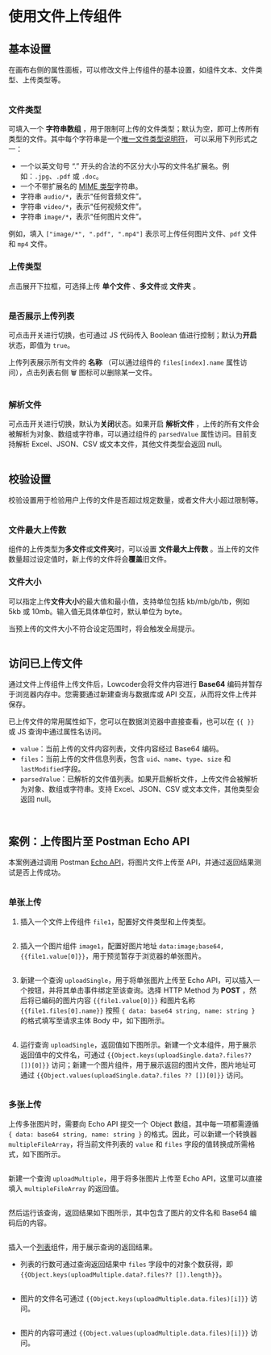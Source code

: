 # 使用文件上传组件

## 基本设置

在画布右侧的属性面板，可以修改文件上传组件的基本设置，如组件文本、文件类型、上传类型等。

<figure><img src="../assets/1-20230810212131-oldi4f6.png" alt=""><figcaption></figcaption></figure>

### 文件类型

可填入一个 **字符串数组** ，用于限制可上传的文件类型；默认为空，即可上传所有类型的文件。其中每个字符串是一个[唯一文件类型说明符](https://developer.mozilla.org/zh-CN/docs/Web/HTML/Element/input/file#%E5%94%AF%E4%B8%80%E6%96%87%E4%BB%B6%E7%B1%BB%E5%9E%8B%E8%AF%B4%E6%98%8E%E7%AC%A6)， 可以采用下列形式之一：

* 一个以英文句号 “.” 开头的合法的不区分大小写的文件名扩展名。例如：`.jpg`、`.pdf` 或 `.doc`。
* 一个不带扩展名的 [MIME 类型](https://developer.mozilla.org/zh-CN/docs/Web/HTTP/Basics_of_HTTP/MIME_types)字符串。
* 字符串 `audio/*`，表示“任何音频文件”。
* 字符串 `video/*`，表示“任何视频文件”。
* 字符串 `image/*`，表示“任何图片文件”。

例如，填入 `["image/*", ".pdf", ".mp4"]` 表示可上传任何图片文件、`pdf` 文件和 `mp4` 文件。

### 上传类型

点击展开下拉框，可选择上传 **单个文件** 、**多文件**或 **文件夹** 。

<figure><img src="../assets/2-20230810212131-7ybmpxl.png" alt=""><figcaption></figcaption></figure>

### 是否展示上传列表

可点击开关进行切换，也可通过 JS 代码传入 Boolean 值进行控制；默认为**开启**状态，即值为 `true`。

上传列表展示所有文件的 **名称** （可以通过组件的 `files[index].name` 属性访问），点击列表右侧 🗑️ 图标可以删除某一文件。

<figure><img src="../assets/3-20230810212131-0ibnftz.png" alt=""><figcaption></figcaption></figure>

### 解析文件

可点击开关进行切换，默认为**关闭**状态。如果开启 **解析文件** ，上传的所有文件会被解析为对象、数组或字符串，可以通过组件的 `parsedValue` 属性访问。目前支持解析 Excel、JSON、CSV 或文本文件，其他文件类型会返回 null。

<figure><img src="../assets/4-20230810212131-frr045w.png" alt=""><figcaption></figcaption></figure>

## 校验设置

校验设置用于检验用户上传的文件是否超过规定数量，或者文件大小超过限制等。

<figure><img src="../assets/5-20230810212131-ssuibhb.png" alt=""><figcaption></figcaption></figure>

### 文件最大上传数

组件的上传类型为**多文件**或**文件夹**时，可以设置 **文件最大上传数** 。当上传的文件数量超过设定值时，新上传的文件将会**覆盖**旧文件。

### 文件大小

可以指定上传**文件大小**的最大值和最小值，支持单位包括 kb/mb/gb/tb，例如 5kb 或 10mb。输入值无具体单位时，默认单位为 byte。

当预上传的文件大小不符合设定范围时，将会触发全局提示。

<figure><img src="../assets/6-20230810212131-rm8cz27.png" alt=""><figcaption></figcaption></figure>

## 访问已上传文件

通过文件上传组件上传文件后，Lowcoder会将文件内容进行 **Base64** 编码并暂存于浏览器内存中。您需要通过新建查询与数据库或 API 交互，从而将文件上传并保存。

已上传文件的常用属性如下，您可以在数据浏览器中直接查看，也可以在 `{{ }}` 或 JS 查询中通过属性名访问。

* `value`：当前上传的文件内容列表，文件内容经过 Base64 编码。
* `files`：当前上传的文件信息列表，包含 `uid`、`name`、`type`、`size` 和 `lastModified`字段。
* `parsedValue`：已解析的文件值列表。如果开启解析文件，上传文件会被解析为对象、数组或字符串。支持 Excel、JSON、CSV 或文本文件，其他类型会返回 null。

<figure><img src="../assets/7-20230810212131-tk5ccem.png" alt=""><figcaption></figcaption></figure>

<figure><img src="../assets/8-20230810212131-zs14rji.png" alt=""><figcaption></figcaption></figure>

## 案例：上传图片至 Postman Echo API

本案例通过调用 Postman [Echo API](https://learning.postman.com/docs/developer/echo-api/)，将图片文件上传至 API，并通过返回结果测试是否上传成功。

<figure><img src="../assets/9-20230810212131-0ystf1u.gif" alt=""><figcaption></figcaption></figure>

### 单张上传

1. 插入一个文件上传组件 `file1`，配置好文件类型和上传类型。
    <figure><img src="../assets/10-20230810212131-0686p6d.png" alt=""><figcaption></figcaption></figure>
2. 插入一个图片组件 `image1`，配置好图片地址 `data:image;base64,{{file1.value[0]}}`，用于预览暂存于浏览器的单张图片。
    <figure><img src="../assets/11-20230810212131-0tw1j9k.png" alt=""><figcaption></figcaption></figure>
3. 新建一个查询 `uploadSingle`，用于将单张图片上传至 Echo API，可以插入一个按钮，并将其单击事件绑定至该查询。选择 HTTP Method 为  **POST** ，然后将已编码的图片内容 `{{file1.value[0]}}` 和图片名称 `{{file1.files[0].name}}` 按照 `{ data: base64 string, name: string }` 的格式填写至请求主体 Body 中，如下图所示。
    <figure><img src="../assets/12-20230810212131-4s89kvh.png" alt=""><figcaption></figcaption></figure>
4. 运行查询  `uploadSingle`，返回值如下图所示。新建一个文本组件，用于展示返回值中的文件名，可通过 `{{Object.keys(uploadSingle.data?.files?? [])[0]}}` 访问；新建一个图片组件，用于展示返回的图片文件，图片地址可通过 `{{Object.values(uploadSingle.data?.files ?? [])[0]}}` 访问。
    <figure><img src="../assets/13-20230810212131-niwr3nu.png" alt=""><figcaption></figcaption></figure>

### 多张上传

上传多张图片时，需要向 Echo API 提交一个 Object 数组，其中每一项都需遵循 `{ data: base64 string, name: string }` 的格式。因此，可以新建一个转换器 `multipleFileArray`，将当前文件列表的 `value` 和 `files` 字段的值转换成所需格式，如下图所示。

<figure><img src="../assets/14-20230810212131-nbwnech.png" alt=""><figcaption></figcaption></figure>

新建一个查询 `uploadMultiple`，用于将多张图片上传至 Echo API，这里可以直接填入 `multipleFileArray` 的返回值。

<figure><img src="../assets/15-20230810212131-e0j313k.png" alt=""><figcaption></figcaption></figure>

然后运行该查询，返回结果如下图所示，其中包含了图片的文件名和 Base64 编码后的内容。

<figure><img src="../assets/16-20230810212131-unvmpih.png" alt=""><figcaption></figcaption></figure>

插入一个[列表](./listView.md)组件，用于展示查询的返回结果。

* 列表的行数可通过查询返回结果中 `files` 字段中的对象个数获得，即 `{{Object.keys(uploadMultiple.data?.files?? []).length}}`。
  <figure><img src="../assets/18-20230810212131-f2m0fxq.png" alt=""><figcaption></figcaption></figure>
* 图片的文件名可通过 `{{Object.keys(uploadMultiple.data.files)[i]}}` 访问。
  <figure><img src="../assets/19-20230810212131-vf6cv84.png" alt=""><figcaption></figcaption></figure>
* 图片的内容可通过 `{{Object.values(uploadMultiple.data.files)[i]}}` 访问。
  <figure><img src="../assets/20-20230810212131-v5nzaub.png" alt=""><figcaption></figcaption></figure>